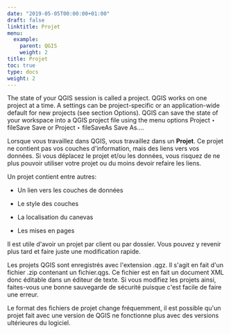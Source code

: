 ```yaml
---
date: "2019-05-05T00:00:00+01:00"
draft: false
linktitle: Projet
menu:
  example:
    parent: QGIS
    weight: 2
title: Projet
toc: true
type: docs
weight: 2
---
```


The state of your QGIS session is called a project. QGIS works on one project at a time. A settings can be project-specific or an application-wide default for new projects (see section Options). QGIS can save the state of your workspace into a QGIS project file using the menu options Project ‣ fileSave Save or Project ‣ fileSaveAs Save As….

Lorsque vous travaillez dans QGIS, vous travaillez dans un **Projet**. Ce projet ne contient pas vos couches d'information, mais des liens vers vos données. Si vous déplacez le projet et/ou les données, vous risquez de ne plus pouvoir utiliser votre projet ou du moins devoir refaire les liens. 


Un projet contient entre autres:

* Un lien vers les couches de données

* Le style des couches

* La localisation du canevas

* Les mises en pages

Il est utile d'avoir un projet par client ou par dossier. Vous pouvez y revenir plus tard et faire juste une modification rapide.

Les projets QGIS sont enregistrés avec l'extension .qgz. Il s'agit en fait d'un fichier .zip contenant un fichier.qgs. Ce fichier est en fait un document XML donc éditable dans un éditeur de texte. Si vous modifiez les projets ainsi, faites-vous une bonne sauvegarde de sécurité puisque c'est facile de faire une erreur.

Le format des fichiers de projet change fréquemment, il est possible qu'un projet fait avec une version de QGIS ne fonctionne plus avec des versions ultérieures du logiciel.

